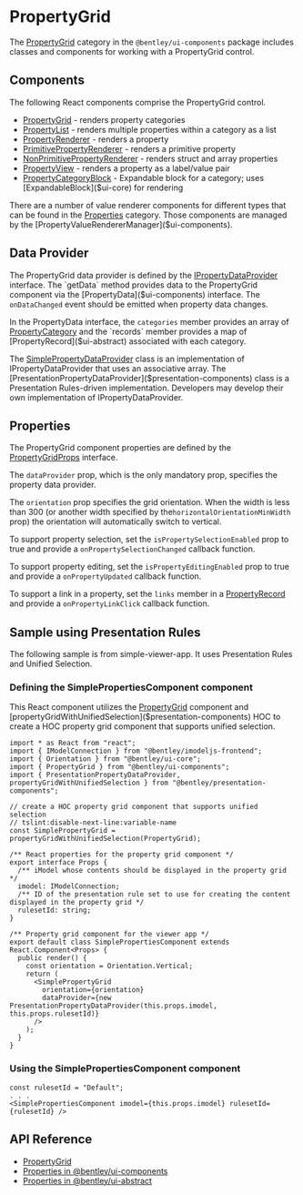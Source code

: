 # PropertyGrid

The [PropertyGrid]($ui-components:PropertyGrid) category in the `@bentley/ui-components` package includes
classes and components for working with a PropertyGrid control.

## Components

The following React components comprise the PropertyGrid control.

* [PropertyGrid]($ui-components) - renders property categories
* [PropertyList]($ui-components) - renders multiple properties within a category as a list
* [PropertyRenderer]($ui-components) - renders a property
* [PrimitivePropertyRenderer]($ui-components) - renders a primitive property
* [NonPrimitivePropertyRenderer]($ui-components) - renders struct and array properties
* [PropertyView]($ui-components) - renders a property as a label/value pair
* [PropertyCategoryBlock]($ui-components) - Expandable block for a category; uses [ExpandableBlock]($ui-core) for rendering

There are a number of value renderer components for different types that can be found in the [Properties]($ui-components:Properties) category.
Those components are managed by the [PropertyValueRendererManager]($ui-components).

## Data Provider

The PropertyGrid data provider is defined by the [IPropertyDataProvider]($ui-components) interface.
The `getData` method provides data to the PropertyGrid component via the
[PropertyData]($ui-components) interface. The `onDataChanged` event should be emitted when property
data changes.

In the PropertyData interface, the `categories` member provides an array of [PropertyCategory]($ui-components) and the
`records` member provides a map of [PropertyRecord]($ui-abstract) associated with each category.

The [SimplePropertyDataProvider]($ui-components) class is an implementation of
IPropertyDataProvider that uses an associative array.
The [PresentationPropertyDataProvider]($presentation-components) class is a
Presentation Rules-driven implementation.
Developers may develop their own implementation of IPropertyDataProvider.

## Properties

The PropertyGrid component properties are defined by the [PropertyGridProps]($ui-components) interface.

The `dataProvider` prop, which is the only mandatory prop, specifies the property data provider.

The `orientation` prop specifies the grid orientation. When the width is less than 300
(or another width specified by the`horizontalOrientationMinWidth` prop) the orientation will automatically
switch to vertical.

To support property selection, set the `isPropertySelectionEnabled` prop to true and
provide a `onPropertySelectionChanged` callback function.

To support property editing, set the `isPropertyEditingEnabled` prop to true and
provide a `onPropertyUpdated` callback function.

To support a link in a property, set the `links` member in a [PropertyRecord]($ui-abstract) and
provide a `onPropertyLinkClick` callback function.

## Sample using Presentation Rules

The following sample is from simple-viewer-app. It uses Presentation Rules and Unified Selection.

### Defining the SimplePropertiesComponent component

This React component utilizes the [PropertyGrid]($ui-components) component and
[propertyGridWithUnifiedSelection]($presentation-components) HOC to
create a HOC property grid component that supports unified selection.

```tsx
import * as React from "react";
import { IModelConnection } from "@bentley/imodeljs-frontend";
import { Orientation } from "@bentley/ui-core";
import { PropertyGrid } from "@bentley/ui-components";
import { PresentationPropertyDataProvider, propertyGridWithUnifiedSelection } from "@bentley/presentation-components";

// create a HOC property grid component that supports unified selection
// tslint:disable-next-line:variable-name
const SimplePropertyGrid = propertyGridWithUnifiedSelection(PropertyGrid);

/** React properties for the property grid component */
export interface Props {
  /** iModel whose contents should be displayed in the property grid */
  imodel: IModelConnection;
  /** ID of the presentation rule set to use for creating the content displayed in the property grid */
  rulesetId: string;
}

/** Property grid component for the viewer app */
export default class SimplePropertiesComponent extends React.Component<Props> {
  public render() {
    const orientation = Orientation.Vertical;
    return (
      <SimplePropertyGrid
        orientation={orientation}
        dataProvider={new PresentationPropertyDataProvider(this.props.imodel, this.props.rulesetId)}
      />
    );
  }
}

```

### Using the SimplePropertiesComponent component

```tsx
const rulesetId = "Default";
. . .
<SimplePropertiesComponent imodel={this.props.imodel} rulesetId={rulesetId} />
```

## API Reference

* [PropertyGrid]($ui-components:PropertyGrid)
* [Properties in @bentley/ui-components]($ui-components:Properties)
* [Properties in @bentley/ui-abstract]($ui-abstract:Properties)
